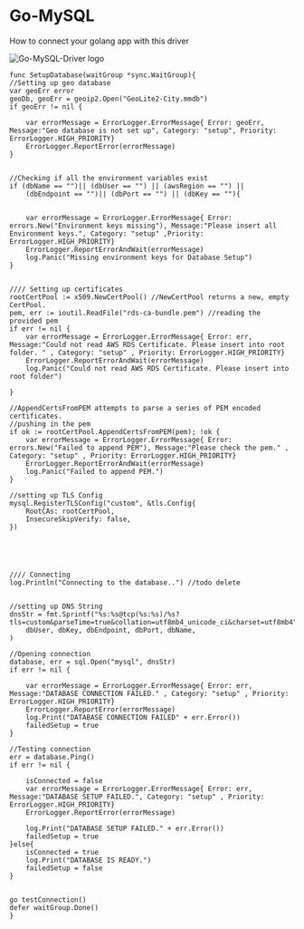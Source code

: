 # Go-MySQL

How to connect your golang app with this driver

![Go-MySQL-Driver logo](https://raw.github.com/wiki/go-sql-driver/mysql/gomysql_m.png "Golang Gopher holding the MySQL Dolphin")


	func SetupDatabase(waitGroup *sync.WaitGroup){
	//Setting up geo database
	var geoErr error
	geoDb, geoErr = geoip2.Open("GeoLite2-City.mmdb")
	if geoErr != nil {

		var errorMessage = ErrorLogger.ErrorMessage{ Error: geoErr, Message:"Geo database is not set up", Category: "setup", Priority: ErrorLogger.HIGH_PRIORITY}
		ErrorLogger.ReportError(errorMessage)
	}


	//Checking if all the environment variables exist
	if (dbName == "")|| (dbUser == "") || (awsRegion == "") ||
		(dbEndpoint == "")|| (dbPort == "") || (dbKey == ""){


		var errorMessage = ErrorLogger.ErrorMessage{ Error: errors.New("Environment keys missing"), Message:"Please insert all Environment keys.", Category: "setup" ,Priority: ErrorLogger.HIGH_PRIORITY}
		ErrorLogger.ReportErrorAndWait(errorMessage)
		log.Panic("Missing environment keys for Database Setup")
	}


	//// Setting up certificates
	rootCertPool := x509.NewCertPool() //NewCertPool returns a new, empty CertPool.
	pem, err := ioutil.ReadFile("rds-ca-bundle.pem") //reading the provided pem
	if err != nil {
		var errorMessage = ErrorLogger.ErrorMessage{ Error: err, Message:"Could not read AWS RDS Certificate. Please insert into root folder. " , Category: "setup" , Priority: ErrorLogger.HIGH_PRIORITY}
		ErrorLogger.ReportErrorAndWait(errorMessage)
		log.Panic("Could not read AWS RDS Certificate. Please insert into root folder")

	}

	//AppendCertsFromPEM attempts to parse a series of PEM encoded certificates.
	//pushing in the pem
	if ok := rootCertPool.AppendCertsFromPEM(pem); !ok {
		var errorMessage = ErrorLogger.ErrorMessage{ Error: errors.New("Failed to append PEM"), Message:"Please check the pem." , Category: "setup" , Priority: ErrorLogger.HIGH_PRIORITY}
		ErrorLogger.ReportErrorAndWait(errorMessage)
		log.Panic("Failed to append PEM.")
	}

	//setting up TLS Config
	mysql.RegisterTLSConfig("custom", &tls.Config{
		RootCAs: rootCertPool,
		InsecureSkipVerify: false,
	})





	//// Connecting
	log.Println("Connecting to the database..") //todo delete


	//setting up DNS String
	dnsStr = fmt.Sprintf("%s:%s@tcp(%s:%s)/%s?tls=custom&parseTime=true&collation=utf8mb4_unicode_ci&charset=utf8mb4",
		dbUser, dbKey, dbEndpoint, dbPort, dbName,
	)

	//Opening connection
	database, err = sql.Open("mysql", dnsStr)
	if err != nil {

		var errorMessage = ErrorLogger.ErrorMessage{ Error: err, Message:"DATABASE CONNECTION FAILED." , Category: "setup" , Priority: ErrorLogger.HIGH_PRIORITY}
		ErrorLogger.ReportError(errorMessage)
		log.Print("DATABASE CONNECTION FAILED" + err.Error())
		failedSetup = true
	}

	//Testing connection
	err = database.Ping()
	if err != nil {

		isConnected = false
		var errorMessage = ErrorLogger.ErrorMessage{ Error: err, Message:"DATABASE SETUP FAILED.", Category: "setup" , Priority: ErrorLogger.HIGH_PRIORITY}
		ErrorLogger.ReportError(errorMessage)

		log.Print("DATABASE SETUP FAILED." + err.Error())
		failedSetup = true
	}else{
		isConnected = true
		log.Print("DATABASE IS READY.")
		failedSetup = false
	}


	go testConnection()
	defer waitGroup.Done()
	}
